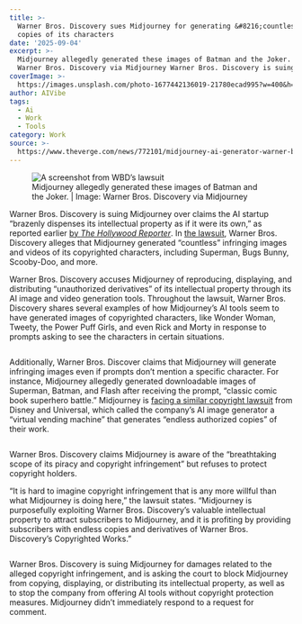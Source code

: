 ```yaml
---
title: >-
  Warner Bros. Discovery sues Midjourney for generating &#8216;countless&#8217;
  copies of its characters
date: '2025-09-04'
excerpt: >-
  Midjourney allegedly generated these images of Batman and the Joker. | Image:
  Warner Bros. Discovery via Midjourney Warner Bros. Discovery is suing Mi...
coverImage: >-
  https://images.unsplash.com/photo-1677442136019-21780ecad995?w=400&h=200&fit=crop&auto=format
author: AIVibe
tags:
  - Ai
  - Work
  - Tools
category: Work
source: >-
  https://www.theverge.com/news/772101/midjourney-ai-generator-warner-bros-lawsuit
---
```


											

						
<figure>

<img alt="A screenshot from WBD’s lawsuit" data-caption="Midjourney allegedly generated these images of Batman and the Joker. | Image: Warner Bros. Discovery via Midjourney" data-portal-copyright="Image: Warner Bros. Discovery via Midjourney" data-has-syndication-rights="1" src="https://platform.theverge.com/wp-content/uploads/sites/2/2025/09/batman-midjourneyai.png?quality=90&#038;strip=all&#038;crop=0,0,100,100" />
	<figcaption>
	Midjourney allegedly generated these images of Batman and the Joker. | Image: Warner Bros. Discovery via Midjourney	</figcaption>
</figure>
<p class="has-text-align-none">Warner Bros. Discovery is suing Midjourney over claims the AI startup “brazenly dispenses its intellectual property as if it were its own,” as reported earlier <a href="https://www.hollywoodreporter.com/business/business-news/warner-bros-discovery-sues-ai-company-copyright-infringement-1236361610/">by <em>The Hollywood Reporter</em></a>. In <a href="https://embed.documentcloud.org/documents/26083982-wbd-v-midjourney/?embed=1">the lawsuit</a>, Warner Bros. Discovery alleges that Midjourney generated “countless” infringing images and videos of its copyrighted characters, including Superman, Bugs Bunny, Scooby-Doo, and more.</p>

<p class="has-text-align-none">Warner Bros. Discovery accuses Midjourney of reproducing, displaying, and distributing “unauthorized derivatives” of its intellectual property through its AI image and video generation tools. Throughout the lawsuit, Warner Bros. Discovery shares several examples of how Midjourney’s AI tools seem to have generated images of copyrighted characters, like Wonder Woman, Tweety, the Power Puff Girls, and even Rick and Morty in response to prompts asking to see the characters in certain situations.</p>
<img src="https://platform.theverge.com/wp-content/uploads/sites/2/2025/09/scooby-doo-comparison.png?quality=90&#038;strip=all&#038;crop=0,0,100,100" alt="" title="" data-has-syndication-rights="1" data-caption="" data-portal-copyright="Image: Warner Bros. Discovery" />
<p class="has-text-align-none">Additionally, Warner Bros. Discover claims that Midjourney will generate infringing images even if prompts don’t mention a specific character. For instance, Midjourney allegedly generated downloadable images of Superman, Batman, and Flash after receiving the prompt, “classic comic book superhero battle.” Midjourney is <a href="https://www.theverge.com/ai-artificial-intelligence/685433/disney-universal-sue-midjourney-copyright-infringement">facing a similar copyright lawsuit</a> from Disney and Universal, which called the company’s AI image generator a “virtual vending machine” that generates “endless authorized copies” of their work.</p>
<img src="https://platform.theverge.com/wp-content/uploads/sites/2/2025/09/theflash-generation.png?quality=90&#038;strip=all&#038;crop=0,0,100,100" alt="" title="" data-has-syndication-rights="1" data-caption="&lt;em&gt;Midjourney allegedly generated these images in response to a prompt that asks for a “classic comic book superhero battle.”&lt;/em&gt; | Image: Warner Bros. Discovery via Midjourney" data-portal-copyright="Image: Warner Bros. Discovery via Midjourney" />
<p class="has-text-align-none">Warner Bros. Discovery claims Midjourney is aware of the “breathtaking scope of its piracy and copyright infringement” but refuses to protect copyright holders. </p>

<p class="has-text-align-none">“It is hard to imagine copyright infringement that is any more willful than what Midjourney is doing here,” the lawsuit states. “Midjourney is purposefully exploiting Warner Bros. Discovery’s valuable intellectual property to attract subscribers to Midjourney, and it is profiting by providing subscribers with endless copies and derivatives of Warner Bros. Discovery’s Copyrighted Works.”</p>
<img src="https://platform.theverge.com/wp-content/uploads/sites/2/2025/09/Screenshot-2025-09-04-at-4.51.13%E2%80%AFPM.png?quality=90&#038;strip=all&#038;crop=0.23579408177454,0,99.764205918225,100" alt="" title="" data-has-syndication-rights="1" data-caption="" data-portal-copyright="Image: Warner Bros. Discovery" />
<p class="has-text-align-none">Warner Bros. Discovery is suing Midjourney for damages related to the alleged copyright infringement, and is asking the court to block Midjourney from copying, displaying, or distributing its intellectual property, as well as to stop the company from offering AI tools without copyright protection measures. Midjourney didn’t immediately respond to a request for comment.</p>
						
									
